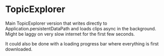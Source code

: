 # TopicExplorer

Main TopicExplorer version that writes directly to Application.persistentDataPath and loads clips async in the background.
Might be laggy on very slow internet for the first few seconds.

It could also be done with a loading progress bar where everything is first downloaded.
